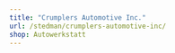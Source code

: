 ```yaml
---
title: "Crumplers Automotive Inc."
url: /stedman/crumplers-automotive-inc/
shop: Autowerkstatt
---
```

